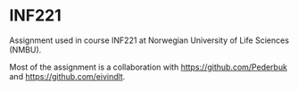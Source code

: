 
# INF221

Assignment used in course INF221 at Norwegian University of Life Sciences (NMBU).

Most of the assignment is a collaboration with https://github.com/Pederbuk and https://github.com/eivindlt.